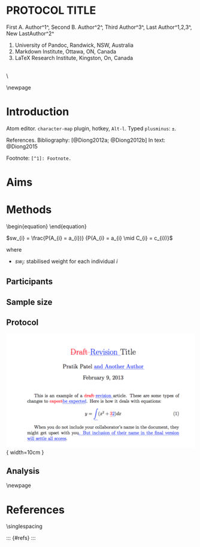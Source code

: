 # PROTOCOL TITLE

First A. Author^1^, Second B. Author^2^, Third Author^3^, Last  Author^1,2,3^, New LastAuthor^2^

1. University of Pandoc, Randwick, NSW, Australia
2. Markdown Institute, Ottawa, ON, Canada
3. LaTeX Research Institute, Kingston, On, Canada

\
\

<!---
Lines can be added or deleted
If adding line in middle, end line with a space and \
-->

\newpage

# Introduction

Atom editor. 
`character-map` plugin, hotkey, `Alt-l`. Typed `plusminus`: `±`. 

References.
Bibliography: [@Diong2012a; @Diong2012b]
In text: @Diong2015


Footnote: `[^1]: Footnote.` 

# Aims


# Methods

\begin{equation}
\end{equation}

$sw_{i} = \frac{P(A_{i} = a_{i})} {P(A_{i} = a_{i} \mid C_{i} = c_{i})}$

where

* $sw_{i}$: stabilised weight for each individual $i$


## Participants


## Sample size


## Protocol


![Caption_goes_here](img/figure.png){ width=10cm }

## Analysis


\newpage

# References

\singlespacing

::: {#refs}
:::

